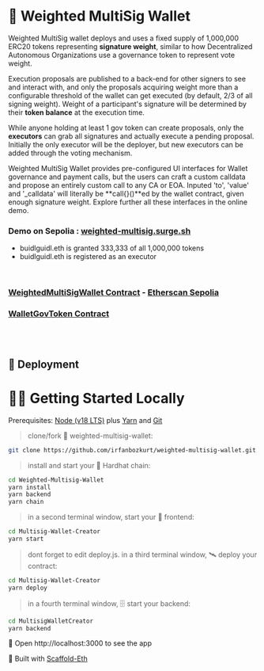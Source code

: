 # 🔶 Weighted MultiSig Wallet

Weighted MultiSig wallet deploys and uses a fixed supply of 1,000,000 ERC20 tokens representing **signature weight**, similar to how Decentralized Autonomous Organizations use a governance token to represent vote weight.

Execution proposals are published to a back-end for other signers to see and interact with, and only the proposals acquiring weight more than a configurable threshold of the wallet can get executed (by default, 2/3 of all signing weight). Weight of a participant's signature will be determined by their **token balance** at the execution time.

While anyone holding at least 1 gov token can create proposals, only the **executors** can grab all signatures and actually execute a pending proposal. Initially the only executor will be the deployer, but new executors can be added through the voting mechanism.

Weighted MultiSig Wallet provides pre-configured UI interfaces for Wallet governance and payment calls, but the users can craft a custom calldata and propose an entirely custom call to any CA or EOA. Inputed 'to', 'value' and '_calldata' will literally be **call{}()**ed by the wallet contract, given enough signature weight. Explore further all these interfaces in the online demo.

### Demo on Sepolia : [weighted-multisig.surge.sh](https://weighted-multisig.surge.sh)

- buidlguidl.eth is granted 333,333 of all 1,000,000 tokens
- buidlguidl.eth is registered as an executor

<br>

### [WeightedMultiSigWallet Contract](./packages/hardhat/contracts/WeightedMultiSigWallet.sol) - [Etherscan Sepolia](https://sepolia.etherscan.io/address/0x76D4E44335D50C4e74BB681708a62FE5862671E8)

### [WalletGovToken Contract](./packages/hardhat/contracts/WalletGovToken.sol)

<br>
<br>

## 📡 Deployment

# 🏄‍♂️ Getting Started Locally

Prerequisites: [Node (v18 LTS)](https://nodejs.org/en/download/) plus [Yarn](https://classic.yarnpkg.com/en/docs/install/) and [Git](https://git-scm.com/downloads)

> clone/fork 👛 weighted-multisig-wallet:

```bash
git clone https://github.com/irfanbozkurt/weighted-multisig-wallet.git
```

> install and start your 👷‍ Hardhat chain:

```bash
cd Weighted-Multisig-Wallet
yarn install
yarn backend
yarn chain
```

> in a second terminal window, start your 📱 frontend:

```bash
cd Multisig-Wallet-Creator
yarn start
```

> dont forget to edit deploy.js. in a third terminal window, 🛰 deploy your contract:

```bash
cd Multisig-Wallet-Creator
yarn deploy
```

> in a fourth terminal window, 🗄 start your backend:

```bash
cd MultisigWalletCreator
yarn backend
```

📱 Open http://localhost:3000 to see the app

🚀 Built with [Scaffold-Eth](https://github.com/scaffold-eth/scaffold-eth)
